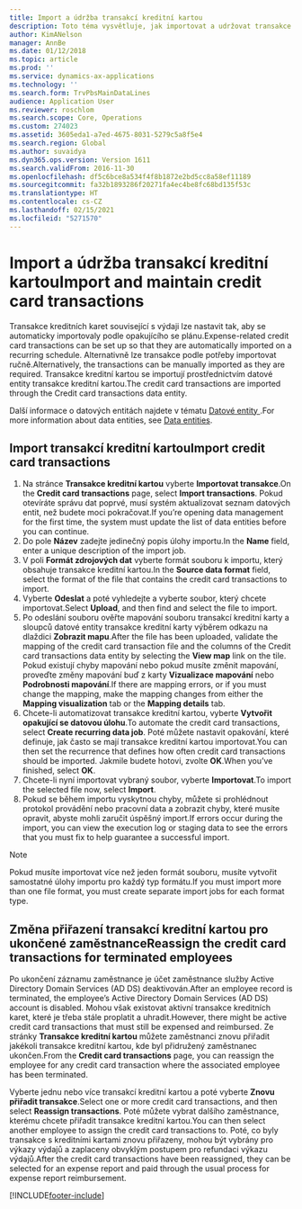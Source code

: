 ```yaml
---
title: Import a údržba transakcí kreditní kartou
description: Toto téma vysvětluje, jak importovat a udržovat transakce kreditních karet související s výdaji. Tyto transakce lze nastavit tak, aby se automaticky importovaly podle opakujícího se plánu, nebo je lze podle potřeby ručně importovat.
author: KimANelson
manager: AnnBe
ms.date: 01/12/2018
ms.topic: article
ms.prod: ''
ms.service: dynamics-ax-applications
ms.technology: ''
ms.search.form: TrvPbsMainDataLines
audience: Application User
ms.reviewer: roschlom
ms.search.scope: Core, Operations
ms.custom: 274023
ms.assetid: 3605eda1-a7ed-4675-8031-5279c5a8f5e4
ms.search.region: Global
ms.author: suvaidya
ms.dyn365.ops.version: Version 1611
ms.search.validFrom: 2016-11-30
ms.openlocfilehash: df5c6bce8a534f4f8b1872e2bd5cc8a58ef11189
ms.sourcegitcommit: fa32b1893286f20271fa4ec4be8fc68bd135f53c
ms.translationtype: HT
ms.contentlocale: cs-CZ
ms.lasthandoff: 02/15/2021
ms.locfileid: "5271570"
---
```

# <a name="import-and-maintain-credit-card-transactions"></a><span data-ttu-id="45515-104">Import a údržba transakcí kreditní kartou</span><span class="sxs-lookup"><span data-stu-id="45515-104">Import and maintain credit card transactions</span></span>

<span data-ttu-id="45515-105">Transakce kreditních karet související s výdaji lze nastavit tak, aby se automaticky importovaly podle opakujícího se plánu.</span><span class="sxs-lookup"><span data-stu-id="45515-105">Expense-related credit card transactions can be set up so that they are automatically imported on a recurring schedule.</span></span> <span data-ttu-id="45515-106">Alternativně lze transakce podle potřeby importovat ručně.</span><span class="sxs-lookup"><span data-stu-id="45515-106">Alternatively, the transactions can be manually imported as they are required.</span></span> <span data-ttu-id="45515-107">Transakce kreditní kartou se importují prostřednictvím datové entity transakce kreditní kartou.</span><span class="sxs-lookup"><span data-stu-id="45515-107">The credit card transactions are imported through the Credit card transactions data entity.</span></span>

<span data-ttu-id="45515-108">Další informace o datových entitách najdete v tématu [Datové entity ](https://docs.microsoft.com/dynamics365/fin-ops-core/dev-itpro/data-entities/data-entities).</span><span class="sxs-lookup"><span data-stu-id="45515-108">For more information about data entities, see [Data entities](https://docs.microsoft.com/dynamics365/fin-ops-core/dev-itpro/data-entities/data-entities).</span></span>

## <a name="import-credit-card-transactions"></a><span data-ttu-id="45515-109">Import transakcí kreditní kartou</span><span class="sxs-lookup"><span data-stu-id="45515-109">Import credit card transactions</span></span>

1. <span data-ttu-id="45515-110">Na stránce **Transakce kreditní kartou** vyberte **Importovat transakce**.</span><span class="sxs-lookup"><span data-stu-id="45515-110">On the **Credit card transactions** page, select **Import transactions**.</span></span> <span data-ttu-id="45515-111">Pokud otevíráte správu dat poprvé, musí systém aktualizovat seznam datových entit, než budete moci pokračovat.</span><span class="sxs-lookup"><span data-stu-id="45515-111">If you’re opening data management for the first time, the system must update the list of data entities before you can continue.</span></span>
2. <span data-ttu-id="45515-112">Do pole **Název** zadejte jedinečný popis úlohy importu.</span><span class="sxs-lookup"><span data-stu-id="45515-112">In the **Name** field, enter a unique description of the import job.</span></span>
3. <span data-ttu-id="45515-113">V poli **Formát zdrojových dat** vyberte formát souboru k importu, který obsahuje transakce kreditní kartou.</span><span class="sxs-lookup"><span data-stu-id="45515-113">In the **Source data format** field, select the format of the file that contains the credit card transactions to import.</span></span>
4. <span data-ttu-id="45515-114">Vyberte **Odeslat** a poté vyhledejte a vyberte soubor, který chcete importovat.</span><span class="sxs-lookup"><span data-stu-id="45515-114">Select **Upload**, and then find and select the file to import.</span></span>
5. <span data-ttu-id="45515-115">Po odeslání souboru ověřte mapování souboru transakcí kreditní karty a sloupců datové entity transakce kreditní karty výběrem odkazu na dlaždici **Zobrazit mapu**.</span><span class="sxs-lookup"><span data-stu-id="45515-115">After the file has been uploaded, validate the mapping of the credit card transaction file and the columns of the Credit card transactions data entity by selecting the **View map** link on the tile.</span></span> <span data-ttu-id="45515-116">Pokud existují chyby mapování nebo pokud musíte změnit mapování, proveďte změny mapování buď z karty **Vizualizace mapování** nebo **Podrobnosti mapování**.</span><span class="sxs-lookup"><span data-stu-id="45515-116">If there are mapping errors, or if you must change the mapping, make the mapping changes from either the **Mapping visualization** tab or the **Mapping details** tab.</span></span>
6. <span data-ttu-id="45515-117">Chcete-li automatizovat transakce kreditní kartou, vyberte **Vytvořit opakující se datovou úlohu**.</span><span class="sxs-lookup"><span data-stu-id="45515-117">To automate the credit card transactions, select **Create recurring data job**.</span></span> <span data-ttu-id="45515-118">Poté můžete nastavit opakování, které definuje, jak často se mají transakce kreditní kartou importovat.</span><span class="sxs-lookup"><span data-stu-id="45515-118">You can then set the recurrence that defines how often credit card transactions should be imported.</span></span> <span data-ttu-id="45515-119">Jakmile budete hotovi, zvolte **OK**.</span><span class="sxs-lookup"><span data-stu-id="45515-119">When you’ve finished, select **OK**.</span></span>
7. <span data-ttu-id="45515-120">Chcete-li nyní importovat vybraný soubor, vyberte **Importovat**.</span><span class="sxs-lookup"><span data-stu-id="45515-120">To import the selected file now, select **Import**.</span></span>
8. <span data-ttu-id="45515-121">Pokud se během importu vyskytnou chyby, můžete si prohlédnout protokol provádění nebo pracovní data a zobrazit chyby, které musíte opravit, abyste mohli zaručit úspěšný import.</span><span class="sxs-lookup"><span data-stu-id="45515-121">If errors occur during the import, you can view the execution log or staging data to see the errors that you must fix to help guarantee a successful import.</span></span>

> [!NOTE]
> <span data-ttu-id="45515-122">Pokud musíte importovat více než jeden formát souboru, musíte vytvořit samostatné úlohy importu pro každý typ formátu.</span><span class="sxs-lookup"><span data-stu-id="45515-122">If you must import more than one file format, you must create separate import jobs for each format type.</span></span>

## <a name="reassign-the-credit-card-transactions-for-terminated-employees"></a><span data-ttu-id="45515-123">Změna přiřazení transakcí kreditní kartou pro ukončené zaměstnance</span><span class="sxs-lookup"><span data-stu-id="45515-123">Reassign the credit card transactions for terminated employees</span></span>

<span data-ttu-id="45515-124">Po ukončení záznamu zaměstnance je účet zaměstnance služby Active Directory Domain Services (AD DS) deaktivován.</span><span class="sxs-lookup"><span data-stu-id="45515-124">After an employee record is terminated, the employee’s Active Directory Domain Services (AD DS) account is disabled.</span></span> <span data-ttu-id="45515-125">Mohou však existovat aktivní transakce kreditních karet, které je třeba stále proplatit a uhradit.</span><span class="sxs-lookup"><span data-stu-id="45515-125">However, there might be active credit card transactions that must still be expensed and reimbursed.</span></span> <span data-ttu-id="45515-126">Ze stránky **Transakce kreditní kartou** můžete zaměstnanci znovu přiřadit jakékoli transakce kreditní kartou, kde byl přidružený zaměstnanec ukončen.</span><span class="sxs-lookup"><span data-stu-id="45515-126">From the **Credit card transactions** page, you can reassign the employee for any credit card transaction where the associated employee has been terminated.</span></span>

<span data-ttu-id="45515-127">Vyberte jednu nebo více transakcí kreditní kartou a poté vyberte **Znovu přiřadit transakce**.</span><span class="sxs-lookup"><span data-stu-id="45515-127">Select one or more credit card transactions, and then select **Reassign transactions**.</span></span> <span data-ttu-id="45515-128">Poté můžete vybrat dalšího zaměstnance, kterému chcete přiřadit transakce kreditní kartou.</span><span class="sxs-lookup"><span data-stu-id="45515-128">You can then select another employee to assign the credit card transactions to.</span></span> <span data-ttu-id="45515-129">Poté, co byly transakce s kreditními kartami znovu přiřazeny, mohou být vybrány pro výkazy výdajů a zaplaceny obvyklým postupem pro refundaci výkazu výdajů.</span><span class="sxs-lookup"><span data-stu-id="45515-129">After the credit card transactions have been reassigned, they can be selected for an expense report and paid through the usual process for expense report reimbursement.</span></span>


[!INCLUDE[footer-include](../includes/footer-banner.md)]